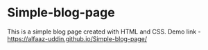 # Simple-blog-page
This is a simple blog page created with HTML and CSS.
Demo link - https://alfaaz-uddin.github.io/Simple-blog-page/
